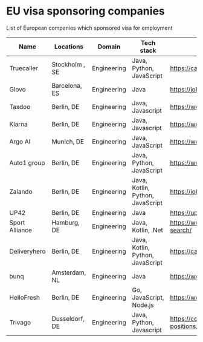 # EU visa sponsoring companies
List of European companies which sponsored visa for employment

| Name  | Locations  | Domain | Tech stack  |  Careers page  
|-------|--------------|---------------|-----------------|---------------|
| Truecaller| Stockholm , SE | Engineering |Java, Python, JavaScript | https://careers.truecaller.com/ | 
| Glovo | Barcelona, ES | Engineering | Java | https://jobs.glovoapp.com/en/ |
| Taxdoo | Berlin, DE | Engineering | Java, Javascript | https://www.taxdoo.com/en/jobs/ |
| Klarna | Berlin, DE | Engineering | Java, Javascript | https://www.klarna.com/careers/ 
| Argo AI | Munich, DE | Engineering | Java, JavaScript | https://www.argo.ai/careers/
|Auto1 group | Berlin, DE | Engineering | Java, Python, JavaScript | https://www.auto1-group.com/jobs/ |
| Zalando| Berlin, DE | Engineering| Java, Kotlin, Python, JavaScript | https://jobs.zalando.com/en/jobs/|
| UP42 | Berlin, DE | Engineering | Java | https://up42.com/company/careers |
|Sport Alliance | Hamburg, DE | Engineering | Java, Kotlin, .Net| https://www.sportalliance.com/en/job-search/ |
| Deliveryhero| Berlin, DE| Engineering| Java, Kotlin, Python, JavaScript | https://careers.deliveryhero.com/global/en|
| bunq | Amsterdam, NL | Engineering | Java | https://www.bunq.com/jobs
| HelloFresh | Berlin, DE | Engineering | Go, JavaScript, Node.js | https://www.hellofresh.com/careers/ | 
| Trivago | Dusseldorf, DE | Engineering | Java, Python, Javascript |https://company.trivago.com/open-positions/ |
